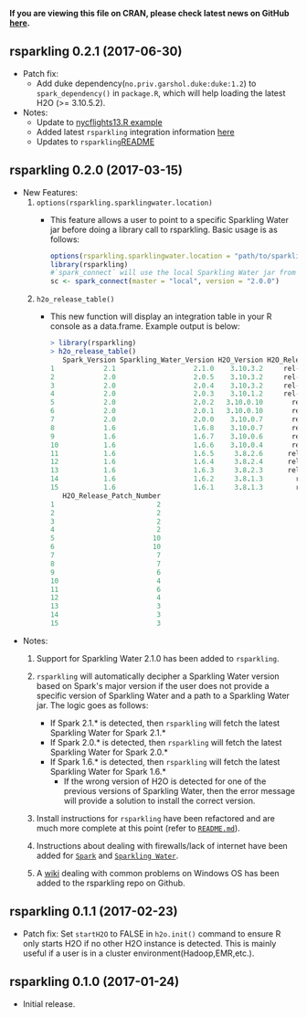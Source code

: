 **If you are viewing this file on CRAN, please check latest news on GitHub [here](https://github.com/h2oai/rsparkling/blob/master/NEWS.md).**

rsparkling 0.2.1 (2017-06-30)
-----------------
* Patch fix: 
	* Add duke dependency(`no.priv.garshol.duke:duke:1.2`) to `spark_dependency()` in `package.R`, which will 	  help loading the latest H2O (>= 3.10.5.2).
* Notes:
	* Update to [nycflights13.R example](https://github.com/h2oai/rsparkling/blob/master/inst/examples/nycflights13.R)
	* Added latest `rsparkling` integration information [here](https://github.com/h2oai/rsparkling#install-h2o)
	* Updates to `rsparkling`[README](https://github.com/h2oai/rsparkling/blob/master/README.md)
	
rsparkling 0.2.0 (2017-03-15)
-----------------
* New Features: 
	1. `options(rsparkling.sparklingwater.location)`
		* This feature allows a user to point to a specific Sparkling Water jar before doing a library call 		  to rsparkling. Basic usage is as follows: 
			
			``` r
			options(rsparkling.sparklingwater.location = "path/to/sparkling_water.jar")
			library(rsparkling) 
			#`spark_connect` will use the local Sparkling Water jar from the above `options()` call. 
			sc <- spark_connect(master = "local", version = "2.0.0") 
			```	
	2. `h2o_release_table()`
		* This new function will display an integration table in your R console as a data.frame. Example 		  output is below: 
		
			``` r
			> library(rsparkling)
			> h2o_release_table()
			   Spark_Version Sparkling_Water_Version H2O_Version H2O_Release_Name
			1            2.1                   2.1.0    3.10.3.2     rel-tverberg
			2            2.0                   2.0.5    3.10.3.2     rel-tverberg
			3            2.0                   2.0.4    3.10.3.2     rel-tverberg
			4            2.0                   2.0.3    3.10.1.2     rel-turnbull
			5            2.0                   2.0.2   3.10.0.10       rel-turing
			6            2.0                   2.0.1   3.10.0.10       rel-turing
			7            2.0                   2.0.0    3.10.0.7       rel-turing
			8            1.6                   1.6.8    3.10.0.7       rel-turing
			9            1.6                   1.6.7    3.10.0.6       rel-turing
			10           1.6                   1.6.6    3.10.0.4       rel-turing
			11           1.6                   1.6.5     3.8.2.6      rel-turchin
			12           1.6                   1.6.4     3.8.2.4      rel-turchin
			13           1.6                   1.6.3     3.8.2.3      rel-turchin
			14           1.6                   1.6.2     3.8.1.3        rel-turan
			15           1.6                   1.6.1     3.8.1.3        rel-turan
			   H2O_Release_Patch_Number
			1                         2
			2                         2
			3                         2
			4                         2
			5                        10
			6                        10
			7                         7
			8                         7
			9                         6
			10                        4
			11                        6
			12                        4
			13                        3
			14                        3
			15                        3
			```
* Notes:
	1. Support for Sparkling Water 2.1.0 has been added to `rsparkling`.
	2. `rsparkling` will automatically decipher a Sparkling Water version based on Spark's major version 		if the user does not provide a specific version of Sparkling Water and a path to a Sparkling Water 		jar. The logic goes as follows: 
	   
	   * If Spark 2.1.* is detected, then `rsparkling` will fetch the latest Sparkling Water for Spark 2.1.*
	   * If Spark 2.0.* is detected, then `rsparkling` will fetch the latest Sparkling Water for Spark 2.0.*
	   * If Spark 1.6.* is detected, then `rsparkling` will fetch the latest Sparkling Water for Spark 1.6.*
			* If the wrong version of H2O is detected for one of the previous versions of Sparkling Water, 			  then the error message will provide a solution to install the correct version. 
	3. Install instructions for `rsparkling` have been refactored and are much more complete at this point 	   (refer to [`README.md`](https://github.com/h2oai/rsparkling/blob/master/README.md)).
	4. Instructions about dealing with firewalls/lack of internet have been added for [`Spark`](https://github.com/h2oai/rsparkling/blob/master/README.md#note-the-previous-command-requires-access-to-the-internet) and [`Sparkling Water`](https://github.com/h2oai/rsparkling/blob/master/README.md#note-the-previous-command-requires-access-to-the-internet-1).  
	5. A [wiki](https://github.com/h2oai/rsparkling/wiki/RSparkling-on-Windows) dealing with common problems on Windows OS has been added to the rsparkling repo on Github.


rsparkling 0.1.1 (2017-02-23)
-----------------
* Patch fix: Set `startH2O` to FALSE in `h2o.init()` command to ensure R only starts H2O if no other H2O instance is detected. This is mainly useful if a user is in a cluster environment(Hadoop,EMR,etc.).

rsparkling 0.1.0 (2017-01-24)
-----------------
* Initial release. 
